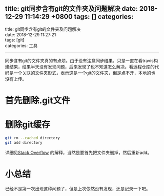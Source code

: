 
title: git同步含有git的文件夹及问题解决
date: 2018-12-29 11:14:29 +0800
tags: []
categories: 
---

title: git同步含有git的文件夹及问题解决<br />date: 2018-12-29 11:27:21<br />tags: [git]<br />categories: 工具

---
同步含有git的文件夹真的有点烦，由于没有注意同步结果，只是一直在看travis构建结果，结果半天没有发现问题，后来发现了也不知道怎么解决，看远程仓库的代码是一个关联的文件夹形式，表示这是一个git的文件夹，但是点不开，本地的也没有上传。  <br /><!--more-->

<a name="hqeqeb"></a>
# [](#hqeqeb)首先删除.git文件
<a name="ot75aa"></a>
# [](#ot75aa)删除git缓存
```bash
git rm --cached directory
git add directory
```
详细见[Stack Overflow](https://stackoverflow.com/questions/24472596/git-fatal-pathspec-is-in-submodule) 的解释，当然是要首先把文件夹删掉，然后重新add。  
<a name="7ntczy"></a>
# [](#7ntczy)小总结
已经不是第一次出现这种问题了，但是上次依然没有发现，还是记录一下吧。


